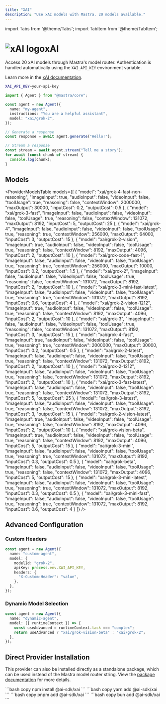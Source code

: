 ```yaml
---
title: "XAI"
description: "Use xAI models with Mastra. 20 models available."
---
```


import Tabs from '@theme/Tabs';
import TabItem from '@theme/TabItem';

# <img src="https://models.dev/logos/xai.svg" alt="xAI logo" className="inline w-8 h-8 mr-2 align-middle dark:invert dark:brightness-0 dark:contrast-200" />xAI

Access 20 xAI models through Mastra's model router. Authentication is handled automatically using the `XAI_API_KEY` environment variable.

Learn more in the [xAI documentation](https://docs.x.ai/docs/models).

```bash
XAI_API_KEY=your-api-key
```

```typescript
import { Agent } from "@mastra/core";

const agent = new Agent({
  name: "my-agent",
  instructions: "You are a helpful assistant",
  model: "xai/grok-2",
});

// Generate a response
const response = await agent.generate("Hello!");

// Stream a response
const stream = await agent.stream("Tell me a story");
for await (const chunk of stream) {
  console.log(chunk);
}
```

## Models

<ProviderModelsTable
models={[
{
"model": "xai/grok-4-fast-non-reasoning",
"imageInput": true,
"audioInput": false,
"videoInput": false,
"toolUsage": true,
"reasoning": false,
"contextWindow": 2000000,
"maxOutput": 30000,
"inputCost": 0.2,
"outputCost": 0.5
},
{
"model": "xai/grok-3-fast",
"imageInput": false,
"audioInput": false,
"videoInput": false,
"toolUsage": true,
"reasoning": false,
"contextWindow": 131072,
"maxOutput": 8192,
"inputCost": 5,
"outputCost": 25
},
{
"model": "xai/grok-4",
"imageInput": false,
"audioInput": false,
"videoInput": false,
"toolUsage": true,
"reasoning": true,
"contextWindow": 256000,
"maxOutput": 64000,
"inputCost": 3,
"outputCost": 15
},
{
"model": "xai/grok-2-vision",
"imageInput": true,
"audioInput": false,
"videoInput": false,
"toolUsage": true,
"reasoning": false,
"contextWindow": 8192,
"maxOutput": 4096,
"inputCost": 2,
"outputCost": 10
},
{
"model": "xai/grok-code-fast-1",
"imageInput": false,
"audioInput": false,
"videoInput": false,
"toolUsage": true,
"reasoning": true,
"contextWindow": 256000,
"maxOutput": 10000,
"inputCost": 0.2,
"outputCost": 1.5
},
{
"model": "xai/grok-2",
"imageInput": false,
"audioInput": false,
"videoInput": false,
"toolUsage": true,
"reasoning": false,
"contextWindow": 131072,
"maxOutput": 8192,
"inputCost": 2,
"outputCost": 10
},
{
"model": "xai/grok-3-mini-fast-latest",
"imageInput": false,
"audioInput": false,
"videoInput": false,
"toolUsage": true,
"reasoning": true,
"contextWindow": 131072,
"maxOutput": 8192,
"inputCost": 0.6,
"outputCost": 4
},
{
"model": "xai/grok-2-vision-1212",
"imageInput": true,
"audioInput": false,
"videoInput": false,
"toolUsage": true,
"reasoning": false,
"contextWindow": 8192,
"maxOutput": 4096,
"inputCost": 2,
"outputCost": 10
},
{
"model": "xai/grok-3",
"imageInput": false,
"audioInput": false,
"videoInput": false,
"toolUsage": true,
"reasoning": false,
"contextWindow": 131072,
"maxOutput": 8192,
"inputCost": 3,
"outputCost": 15
},
{
"model": "xai/grok-4-fast",
"imageInput": true,
"audioInput": false,
"videoInput": false,
"toolUsage": true,
"reasoning": true,
"contextWindow": 2000000,
"maxOutput": 30000,
"inputCost": 0.2,
"outputCost": 0.5
},
{
"model": "xai/grok-2-latest",
"imageInput": false,
"audioInput": false,
"videoInput": false,
"toolUsage": true,
"reasoning": false,
"contextWindow": 131072,
"maxOutput": 8192,
"inputCost": 2,
"outputCost": 10
},
{
"model": "xai/grok-2-1212",
"imageInput": false,
"audioInput": false,
"videoInput": false,
"toolUsage": true,
"reasoning": false,
"contextWindow": 131072,
"maxOutput": 8192,
"inputCost": 2,
"outputCost": 10
},
{
"model": "xai/grok-3-fast-latest",
"imageInput": false,
"audioInput": false,
"videoInput": false,
"toolUsage": true,
"reasoning": false,
"contextWindow": 131072,
"maxOutput": 8192,
"inputCost": 5,
"outputCost": 25
},
{
"model": "xai/grok-3-latest",
"imageInput": false,
"audioInput": false,
"videoInput": false,
"toolUsage": true,
"reasoning": false,
"contextWindow": 131072,
"maxOutput": 8192,
"inputCost": 3,
"outputCost": 15
},
{
"model": "xai/grok-2-vision-latest",
"imageInput": true,
"audioInput": false,
"videoInput": false,
"toolUsage": true,
"reasoning": false,
"contextWindow": 8192,
"maxOutput": 4096,
"inputCost": 2,
"outputCost": 10
},
{
"model": "xai/grok-vision-beta",
"imageInput": true,
"audioInput": false,
"videoInput": false,
"toolUsage": true,
"reasoning": false,
"contextWindow": 8192,
"maxOutput": 4096,
"inputCost": 5,
"outputCost": 15
},
{
"model": "xai/grok-3-mini",
"imageInput": false,
"audioInput": false,
"videoInput": false,
"toolUsage": true,
"reasoning": true,
"contextWindow": 131072,
"maxOutput": 8192,
"inputCost": 0.3,
"outputCost": 0.5
},
{
"model": "xai/grok-beta",
"imageInput": false,
"audioInput": false,
"videoInput": false,
"toolUsage": true,
"reasoning": false,
"contextWindow": 131072,
"maxOutput": 4096,
"inputCost": 5,
"outputCost": 15
},
{
"model": "xai/grok-3-mini-latest",
"imageInput": false,
"audioInput": false,
"videoInput": false,
"toolUsage": true,
"reasoning": true,
"contextWindow": 131072,
"maxOutput": 8192,
"inputCost": 0.3,
"outputCost": 0.5
},
{
"model": "xai/grok-3-mini-fast",
"imageInput": false,
"audioInput": false,
"videoInput": false,
"toolUsage": true,
"reasoning": true,
"contextWindow": 131072,
"maxOutput": 8192,
"inputCost": 0.6,
"outputCost": 4
}
]}
/>

## Advanced Configuration

### Custom Headers

```typescript
const agent = new Agent({
  name: "custom-agent",
  model: {
    modelId: "grok-2",
    apiKey: process.env.XAI_API_KEY,
    headers: {
      "X-Custom-Header": "value",
    },
  },
});
```

### Dynamic Model Selection

```typescript
const agent = new Agent({
  name: "dynamic-agent",
  model: ({ runtimeContext }) => {
    const useAdvanced = runtimeContext.task === "complex";
    return useAdvanced ? "xai/grok-vision-beta" : "xai/grok-2";
  },
});
```

## Direct Provider Installation

This provider can also be installed directly as a standalone package, which can be used instead of the Mastra model router string. View the [package documentation](https://www.npmjs.com/package/@ai-sdk/xai) for more details.

<Tabs groupId="package-manager">
  <TabItem value="npm" label="npm" default>
    ```bash copy
    npm install @ai-sdk/xai
    ```
  </TabItem>
  <TabItem value="yarn" label="yarn">
    ```bash copy
    yarn add @ai-sdk/xai
    ```
  </TabItem>
  <TabItem value="pnpm" label="pnpm">
    ```bash copy
    pnpm add @ai-sdk/xai
    ```
  </TabItem>
  <TabItem value="bun" label="bun">
    ```bash copy
    bun add @ai-sdk/xai
    ```
  </TabItem>
</Tabs>
